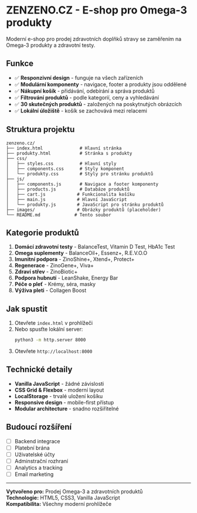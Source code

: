 # ZENZENO.CZ - E-shop pro Omega-3 produkty

Moderní e-shop pro prodej zdravotních doplňků stravy se zaměřením na Omega-3 produkty a zdravotní testy.

## Funkce

- ✅ **Responzivní design** - funguje na všech zařízeních
- ✅ **Modulární komponenty** - navigace, footer a produkty jsou oddělené
- ✅ **Nákupní košík** - přidávání, odebírání a správa produktů
- ✅ **Filtrování produktů** - podle kategorií, ceny a vyhledávání
- ✅ **30 skutečných produktů** - založených na poskytnutých obrázcích
- ✅ **Lokální úložiště** - košík se zachovává mezi relacemi

## Struktura projektu

```
zenzeno.cz/
├── index.html              # Hlavní stránka
├── produkty.html           # Stránka s produkty
├── css/
│   ├── styles.css          # Hlavní styly
│   ├── components.css      # Styly komponent
│   └── produkty.css        # Styly pro stránku produktů
├── js/
│   ├── components.js       # Navigace a footer komponenty
│   ├── products.js         # Databáze produktů
│   ├── cart.js            # Funkcionalita košíku
│   ├── main.js            # Hlavní JavaScript
│   └── produkty.js        # JavaScript pro stránku produktů
├── images/                # Obrázky produktů (placeholder)
└── README.md             # Tento soubor
```

## Kategorie produktů

1. **Domácí zdravotní testy** - BalanceTest, Vitamin D Test, HbA1c Test
2. **Omega suplementy** - BalanceOil+, Essenz+, R.E.V.O.O
3. **Imunitní podpora** - ZinoShine+, Xtend+, Protect+
4. **Regenerace** - ZinoGene+, Viva+
5. **Zdraví střev** - ZinoBiotic+
6. **Podpora hubnutí** - LeanShake, Energy Bar
7. **Péče o pleť** - Krémy, séra, masky
8. **Výživa pleti** - Collagen Boost

## Jak spustit

1. Otevřete `index.html` v prohlížeči
2. Nebo spusťte lokální server:
   ```bash
   python3 -m http.server 8000
   ```
3. Otevřete `http://localhost:8000`

## Technické detaily

- **Vanilla JavaScript** - žádné závislosti
- **CSS Grid & Flexbox** - moderní layout
- **LocalStorage** - trvalé uložení košíku
- **Responsive design** - mobile-first přístup
- **Modular architecture** - snadno rozšiřitelné

## Budoucí rozšíření

- [ ] Backend integrace
- [ ] Platební brána
- [ ] Uživatelské účty
- [ ] Adminstrační rozhraní
- [ ] Analytics a tracking
- [ ] Email marketing

---

**Vytvořeno pro:** Prodej Omega-3 a zdravotních produktů  
**Technologie:** HTML5, CSS3, Vanilla JavaScript  
**Kompatibilita:** Všechny moderní prohlížeče
